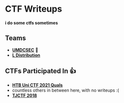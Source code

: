 # CTF Writeups

#### i do some ctfs sometimes

## Teams
* [**UMDCSEC**](https://ctftime.org/team/87711) 🐢
* [**L Distribution**](https://ctftime.org/team/45894)

## CTFs Participated In :+1:
* [**HTB Uni CTF 2021 Quals**](https://ctftime.org/event/1511)
* countless others in between here, with no writeups :(
* [**TJCTF 2018**](https://tjctf.org) 
